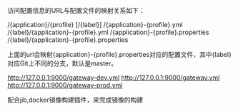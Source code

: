 访问配置信息的URL与配置文件的映射关系如下：

/{application}/{profile} [/{label}]
/{application}-{profile}.yml
/{label}/{application}-{profile}.yml
/{application}-{profile}.properties
/{label}/{application}-{profile}.properties

上面的url会映射{application}-{profile}.properties对应的配置文件，其中{label}对应Git上不同的分支，默认是master。

http://127.0.0.1:9000/gateway-dev.yml
http://127.0.0.1:9000/gateway.yml
http://127.0.0.1:9000/gateway-prod.yml

配合jib,docker镜像构建插件，来完成镜像的构建